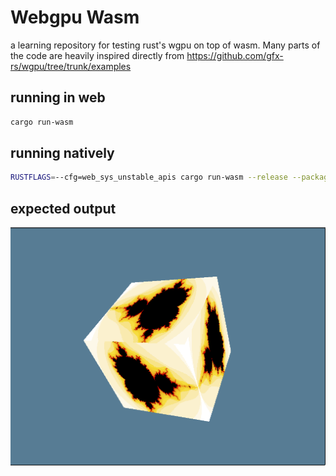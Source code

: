 # Webgpu Wasm
a learning repository for testing rust's wgpu on top of wasm. Many parts of the code are heavily inspired directly from 
https://github.com/gfx-rs/wgpu/tree/trunk/examples 

## running in web 
```bash
cargo run-wasm
```

## running natively

```bash
RUSTFLAGS=--cfg=web_sys_unstable_apis cargo run-wasm --release --package wgpu-minimal
```

## expected output
![Alt text](cube.png)
